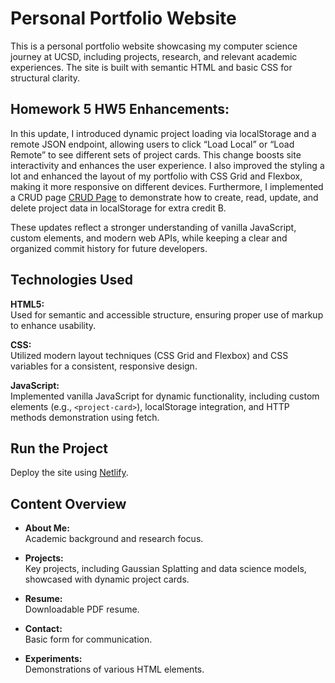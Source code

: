 # Personal Portfolio Website

This is a personal portfolio website showcasing my computer science journey at UCSD, including projects, research, and relevant academic experiences. The site is built with semantic HTML and basic CSS for structural clarity.

## Homework 5 HW5 Enhancements:
In this update, I introduced dynamic project loading via localStorage and a remote JSON endpoint, allowing users to click “Load Local” or “Load Remote” to see different sets of project cards. This change boosts site interactivity and enhances the user experience. I also improved the styling a lot and enhanced the layout of my portfolio with CSS Grid and Flexbox, making it more responsive on different devices. Furthermore, I implemented a CRUD page [CRUD Page](crud.html) to demonstrate how to create, read, update, and delete project data in localStorage for extra credit B. 

These updates reflect a stronger understanding of vanilla JavaScript, custom elements, and modern web APIs, while keeping a clear and organized commit history for future developers.

## Technologies Used

**HTML5:**  
Used for semantic and accessible structure, ensuring proper use of markup to enhance usability.

**CSS:**  
Utilized modern layout techniques (CSS Grid and Flexbox) and CSS variables for a consistent, responsive design.

**JavaScript:**  
Implemented vanilla JavaScript for dynamic functionality, including custom elements (e.g., `<project-card>`), localStorage integration, and HTTP methods demonstration using fetch.

## Run the Project
Deploy the site using [Netlify](https://hw5-completed-site.netlify.app).

## Content Overview

- **About Me:**  
  Academic background and research focus.

- **Projects:**  
  Key projects, including Gaussian Splatting and data science models, showcased with dynamic project cards.

- **Resume:**  
  Downloadable PDF resume.

- **Contact:**  
  Basic form for communication.

- **Experiments:**  
  Demonstrations of various HTML elements.
